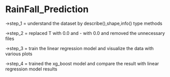 # RainFall_Prediction

->step_1 = understand the dataset by describe(),shape,info() type methods

->step_2 = replaced T with 0.0 and - with 0.0 and removed the unnecessary files

->step_3 = train the linear regression model and visualize the data with various plots

->step_4 = trained the xg_boost model and compare the result with linear regression model results